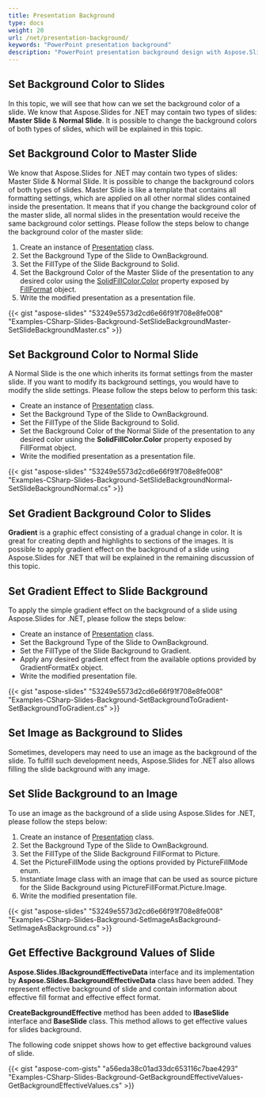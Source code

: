 ```yaml
---
title: Presentation Background
type: docs
weight: 20
url: /net/presentation-background/
keywords: "PowerPoint presentation background"
description: "PowerPoint presentation background design with Aspose.Slides."
---
```


## **Set Background Color to Slides**
In this topic, we will see that how can we set the background color of a slide. We know that Aspose.Slides for .NET may contain two types of slides: **Master Slide** & **Normal Slide**. It is possible to change the background colors of both types of slides, which will be explained in this topic.
## **Set Background Color to Master Slide**
We know that Aspose.Slides for .NET may contain two types of slides: Master Slide & Normal Slide. It is possible to change the background colors of both types of slides. Master Slide is like a template that contains all formatting settings, which are applied on all other normal slides contained inside the presentation. It means that if you change the background color of the master slide, all normal slides in the presentation would receive the same background color settings. Please follow the steps below to change the background color of the master slide:

1. Create an instance of [Presentation](https://apireference.aspose.com/net/slides/aspose.slides/presentation) class.
1. Set the Background Type of the Slide to OwnBackground.
1. Set the FillType of the Slide Background to Solid.
1. Set the Background Color of the Master Slide of the presentation to any desired color using the [SolidFillColor.Color](https://apireference.aspose.com/net/slides/aspose.slides/fillformat/properties/solidfillcolor) property exposed by [FillFormat](https://apireference.aspose.com/net/slides/aspose.slides/fillformat) object.
1. Write the modified presentation as a presentation file.

{{< gist "aspose-slides" "53249e5573d2cd6e66f91f708e8fe008" "Examples-CSharp-Slides-Background-SetSlideBackgroundMaster-SetSlideBackgroundMaster.cs" >}}
## **Set Background Color to Normal Slide**
A Normal Slide is the one which inherits its format settings from the master slide. If you want to modify its background settings, you would have to modify the slide settings. Please follow the steps below to perform this task:

- Create an instance of [Presentation](https://apireference.aspose.com/net/slides/aspose.slides/presentation) class.
- Set the Background Type of the Slide to OwnBackground.
- Set the FillType of the Slide Background to Solid.
- Set the Background Color of the Normal Slide of the presentation to any desired color using the **SolidFillColor.Color** property exposed by FillFormat object.
- Write the modified presentation as a presentation file.

{{< gist "aspose-slides" "53249e5573d2cd6e66f91f708e8fe008" "Examples-CSharp-Slides-Background-SetSlideBackgroundNormal-SetSlideBackgroundNormal.cs" >}}
## **Set Gradient Background Color to Slides**
**Gradient** is a graphic effect consisting of a gradual change in color. It is great for creating depth and highlights to sections of the images. It is possible to apply gradient effect on the background of a slide using Aspose.Slides for .NET that will be explained in the remaining discussion of this topic.
## **Set Gradient Effect to Slide Background**
To apply the simple gradient effect on the background of a slide using Aspose.Slides for .NET, please follow the steps below:

- Create an instance of [Presentation](https://apireference.aspose.com/net/slides/aspose.slides/presentation) class.
- Set the Background Type of the Slide to OwnBackground.
- Set the FillType of the Slide Background to Gradient.
- Apply any desired gradient effect from the available options provided by GradientFormatEx object.
- Write the modified presentation file.

{{< gist "aspose-slides" "53249e5573d2cd6e66f91f708e8fe008" "Examples-CSharp-Slides-Background-SetBackgroundToGradient-SetBackgroundToGradient.cs" >}}
## **Set Image as Background to Slides**
Sometimes, developers may need to use an image as the background of the slide. To fulfill such development needs, Aspose.Slides for .NET also allows filling the slide background with any image.
## **Set Slide Background to an Image**
To use an image as the background of a slide using Aspose.Slides for .NET, please follow the steps below:

1. Create an instance of [Presentation](https://apireference.aspose.com/net/slides/aspose.slides/presentation) class.
1. Set the Background Type of the Slide to OwnBackground.
1. Set the FillType of the Slide Background FillFormat to Picture.
1. Set the PictureFillMode using the options provided by PictureFillMode enum.
1. Instantiate Image class with an image that can be used as source picture for the Slide Background using PictureFillFormat.Picture.Image.
1. Write the modified presentation file.

{{< gist "aspose-slides" "53249e5573d2cd6e66f91f708e8fe008" "Examples-CSharp-Slides-Background-SetImageAsBackground-SetImageAsBackground.cs" >}}
## **Get Effective Background Values of Slide**
**Aspose.Slides.IBackgroundEffectiveData** interface and its implementation by **Aspose.Slides.BackgroundEffectiveData** class have been added. They represent effective background of slide and contain information about effective fill format and effective effect format.

**CreateBackgroundEffective** method has been added to **IBaseSlide** interface and **BaseSlide** class. This method allows to get effective values for slides background.

The following code snippet shows how to get effective background values of slide.

{{< gist "aspose-com-gists" "a56eda38c01ad33dc653116c7bae4293" "Examples-CSharp-Slides-Background-GetBackgroundEffectiveValues-GetBackgroundEffectiveValues.cs" >}}
